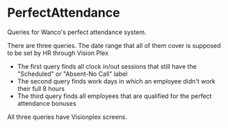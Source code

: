 # PerfectAttendance
Queries for Wanco's perfect attendance system.

There are three queries. The date range that all of them cover is supposed to be set by HR through Vision Plex
- The first query finds all clock in/out sessions that still have the "Scheduled" or "Absent-No Call" label
- The second query finds work days in which an employee didn't work their full 8 hours
- The third query finds all employees that are qualified for the perfect attendance bonuses

All three queries have Visionplex screens.
